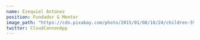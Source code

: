 ```yaml
---
name: Ezequiel Antúnez
position: Fundador & Mentor
image_path: "https://cdn.pixabay.com/photo/2015/01/08/18/24/children-593313_1280.jpg"
twitter: CloudCannonApp
---
```


